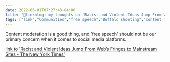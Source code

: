 ```yaml
---
date: 2022-06-01T07:27:43-04:00
title: "🔗linkblog: my thoughts on 'Racist and Violent Ideas Jump From Web’s Fringes to Mainstream Sites - The New York Times'"
tags: ["link","Communities","free speech","Buffalo shooting","content moderation","platforms","social media"]
---
```

Content moderation is a good thing, and 'free speech' should not be our primary concern when it comes to social media platforms.
 

[link to 'Racist and Violent Ideas Jump From Web’s Fringes to Mainstream Sites - The New York Times'](https://www.nytimes.com/2022/06/01/technology/fringe-mainstream-social-media.html)
